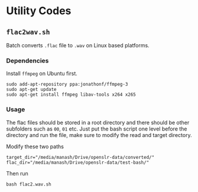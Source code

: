 # Utility Codes


## `flac2wav.sh` 

Batch converts `.flac` file to `.wav` on Linux based platforms.

### Dependencies 

Install `ffmpeg` on Ubuntu first. 

```
sudo add-apt-repository ppa:jonathonf/ffmpeg-3
sudo apt-get update
sudo apt-get install ffmpeg libav-tools x264 x265
```

### Usage

The flac files should be stored in a root directory and there should be other subfolders such as `00`, `01` etc. Just put the bash script one level before the directory and run the file, make sure to modify the read and target directory.

Modify these two paths

```
target_dir="/media/manash/Drive/openslr-data/converted/"
flac_dir="/media/manash/Drive/openslr-data/test-bash/"
```

Then run

```
bash flac2.wav.sh
```

